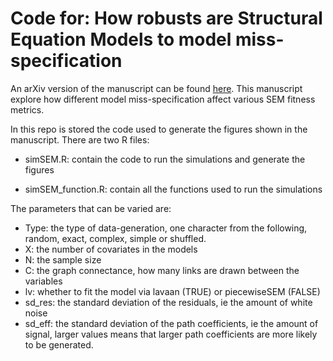 # Code for: How robusts are Structural Equation Models to model miss-specification

An arXiv version of the manuscript can be found [here](https://arxiv.org/abs/1803.06186). This manuscript explore how different model miss-specification affect various SEM fitness metrics.

In this repo is stored the code used to generate the figures shown in the manuscript. There are two R files:

* simSEM.R: contain the code to run the simulations and generate the figures

* simSEM_function.R: contain all the functions used to run the simulations

The parameters that can be varied are:

* Type: the type of data-generation, one character from the following, random, exact, complex, simple or shuffled.
* X: the number of covariates in the models
* N: the sample size
* C: the graph connectance, how many links are drawn between the variables
* lv: whether to fit the model via lavaan (TRUE) or piecewiseSEM (FALSE)
* sd_res: the standard deviation of the residuals, ie the amount of white noise
* sd_eff: the standard deviation of the path coefficients, ie the amount of signal, larger values means that larger path coefficients are more likely to be generated.
